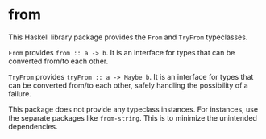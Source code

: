 # from

This Haskell library package provides the `From` and `TryFrom` typeclasses.

`From` provides `from :: a -> b`. It is an interface for types that can be converted from/to each other.

`TryFrom` provides `tryFrom :: a -> Maybe b`. It is an interface for types that can be converted from/to each other, safely handling the possibility of a failure.

This package does not provide any typeclass instances. For instances, use the separate packages like `from-string`. This is to minimize the unintended dependencies.
